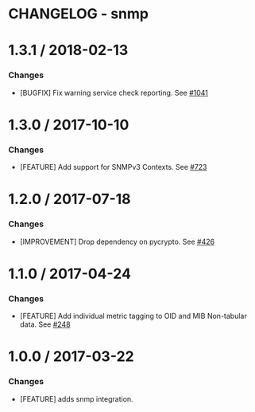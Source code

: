 # CHANGELOG - snmp

1.3.1 / 2018-02-13
==================

### Changes

* [BUGFIX] Fix warning service check reporting. See [#1041][]

1.3.0 / 2017-10-10
==================

### Changes

* [FEATURE] Add support for SNMPv3 Contexts. See [#723][]

1.2.0 / 2017-07-18
==================

### Changes

* [IMPROVEMENT] Drop dependency on pycrypto. See [#426][]

1.1.0 / 2017-04-24
==================

### Changes

* [FEATURE] Add individual metric tagging to OID and MIB Non-tabular data. See [#248][]

1.0.0 / 2017-03-22
==================

### Changes

* [FEATURE] adds snmp integration.

<!--- The following link definition list is generated by PimpMyChangelog --->
[#248]: https://github.com/DataDog/integrations-core/issues/248
[#426]: https://github.com/DataDog/integrations-core/issues/426
[#723]: https://github.com/DataDog/integrations-core/issues/723
[#1041]: https://github.com/DataDog/integrations-core/issues/1041
